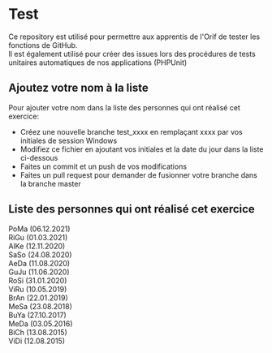 # Test
Ce repository est utilisé pour permettre aux apprentis de l'Orif de tester les fonctions de GitHub.<br>
Il est également utilisé pour créer des issues lors des procédures de tests unitaires automatiques de nos applications (PHPUnit)

## Ajoutez votre nom à la liste
Pour ajouter votre nom dans la liste des personnes qui ont réalisé cet exercice:
- Créez une nouvelle branche test_xxxx en remplaçant xxxx par vos initiales de session Windows
- Modifiez ce fichier en ajoutant vos initiales et la date du jour dans la liste ci-dessous
- Faites un commit et un push de vos modifications
- Faites un pull request pour demander de fusionner votre branche dans la branche master

## Liste des personnes qui ont réalisé cet exercice
PoMa (06.12.2021)  
RiGu (01.03.2021)<br>
AlKe (12.11.2020)<br>
SaSo (24.08.2020)<br>
AeDa (11.08.2020)<br>
GuJu (11.06.2020)<br>
RoSi (31.01.2020)<br>
ViRu (10.05.2019)<br>
BrAn (22.01.2019)<br>
MeSa (23.08.2018)<br>
BuYa (27.10.2017)<br>
MeDa (03.05.2016)<br>
BiCh (13.08.2015)<br>
ViDi (12.08.2015)

